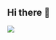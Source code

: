 ## Hi there 👋
<a href="https://gkdms2710.tistory.com/category">
<img src="https://img.shields.io/badge/Tistory-#FF5722?style=for-the-badge&logo=Tistory&logoColor=white">

<!--
**Yim-HaEun/Yim-HaEun** is a ✨ _special_ ✨ repository because its `README.md` (this file) appears on your GitHub profile.

Here are some ideas to get you started:

- 🔭 I’m currently working on ...
- 🌱 I’m currently learning ...

- 💬 Ask me about ...
- 📫 How to reach me: ...

-->
